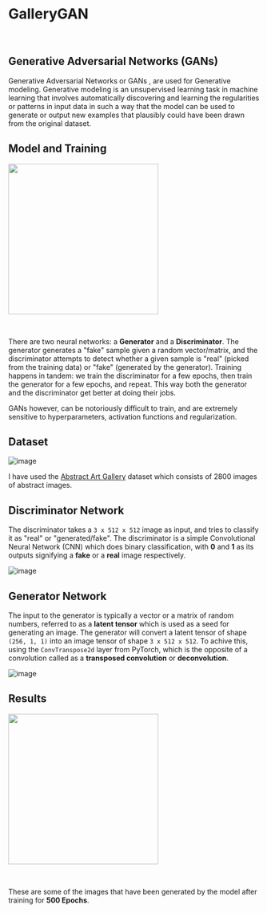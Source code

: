 # GalleryGAN

<br>

## Generative Adversarial Networks (GANs)

Generative Adversarial Networks or GANs , are used for Generative modeling.
Generative modeling is an unsupervised learning task in machine learning that involves automatically discovering and learning the regularities or patterns in input data in such a way that the model can be used to generate or output new examples that plausibly could have been drawn from the original dataset.

## Model and Training

<img src="https://i.imgur.com/6NMdO9u.png" style="width:300px; margin-bottom:32px"/>

There are two neural networks: a **Generator** and a **Discriminator**. The generator generates a "fake" sample given a random vector/matrix, and the discriminator attempts to detect whether a given sample is "real" (picked from the training data) or "fake" (generated by the generator).
Training happens in tandem: we train the discriminator for a few epochs, then train the generator for a few epochs, and repeat. This way both the generator and the discriminator get better at doing their jobs. 

GANs however, can be notoriously difficult to train, and are extremely sensitive to hyperparameters, activation functions and regularization. 

## Dataset

![image](https://user-images.githubusercontent.com/79587733/149305253-72031e4d-f1b8-4296-8d4b-78eb920bb45d.png)

I have used the [Abstract Art Gallery](https://www.kaggle.com/muhammad4hmed/gan-aa/data) dataset which consists of 2800 images of abstract images.

## Discriminator Network

The discriminator takes a `3 x 512 x 512` image as input, and tries to classify it as "real" or "generated/fake". The discriminator is a simple Convolutional Neural Network (CNN) which does binary classification, with **0** and **1** as its outputs signifying a **fake** or a **real** image respectively.

![image](https://user-images.githubusercontent.com/79587733/149306230-281a1cde-155b-49cf-9a49-2bb9ac9d4dbe.png)

## Generator Network

The input to the generator is typically a vector or a matrix of random numbers, referred to as a **latent tensor** which is used as a seed for generating an image. The generator will convert a latent tensor of shape `(256, 1, 1)` into an image tensor of shape `3 x 512 x 512`. To achive this, using the `ConvTranspose2d` layer from PyTorch, which is the opposite of a convolution called as a **transposed convolution** or **deconvolution**.

![image](https://user-images.githubusercontent.com/79587733/149307300-e0de0a35-077b-43d3-9b93-0b9d13404735.png)

## Results

<img src="https://user-images.githubusercontent.com/79587733/149310980-58aa8ef7-37db-4a96-a115-a6391cac6598.png" style="width:300px; margin-bottom:32px"/>

These are some of the images that have been generated by the model after training for **500 Epochs**.
